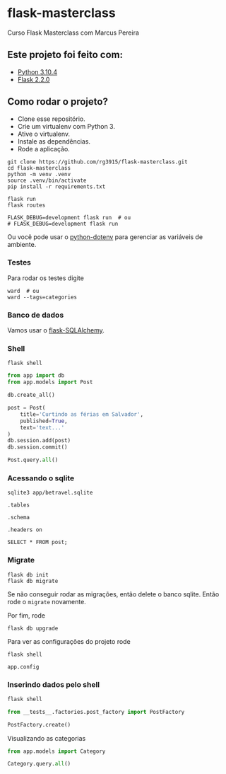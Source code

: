 # flask-masterclass

Curso Flask Masterclass com Marcus Pereira


## Este projeto foi feito com:

* [Python 3.10.4](https://www.python.org/)
* [Flask 2.2.0](https://flask.palletsprojects.com/en/2.2.x/)

## Como rodar o projeto?

* Clone esse repositório.
* Crie um virtualenv com Python 3.
* Ative o virtualenv.
* Instale as dependências.
* Rode a aplicação.

```
git clone https://github.com/rg3915/flask-masterclass.git
cd flask-masterclass
python -m venv .venv
source .venv/bin/activate
pip install -r requirements.txt

flask run
flask routes

FLASK_DEBUG=development flask run  # ou
# FLASK_DEBUG=development flask run
```

Ou você pode usar o [python-dotenv](https://pypi.org/project/python-dotenv/) para gerenciar as variáveis de ambiente.

### Testes

Para rodar os testes digite

```
ward  # ou
ward --tags=categories
```

### Banco de dados

Vamos usar o [flask-SQLAlchemy](https://flask-sqlalchemy.palletsprojects.com/en/2.x).


### Shell

```
flask shell
```

```python
from app import db
from app.models import Post

db.create_all()

post = Post(
    title='Curtindo as férias em Salvador',
    published=True,
    text='text...'
)
db.session.add(post)
db.session.commit()

Post.query.all()
```

### Acessando o sqlite

```
sqlite3 app/betravel.sqlite

.tables

.schema

.headers on

SELECT * FROM post;
```

### Migrate

```
flask db init
flask db migrate
```

Se não conseguir rodar as migrações, então delete o banco sqlite. Então rode o `migrate` novamente.

Por fim, rode

```
flask db upgrade
```

Para ver as configurações do projeto rode

```
flask shell

app.config
```

### Inserindo dados pelo shell

```python
flask shell

from __tests__.factories.post_factory import PostFactory

PostFactory.create()
```

Visualizando as categorias

```python
from app.models import Category

Category.query.all()
```